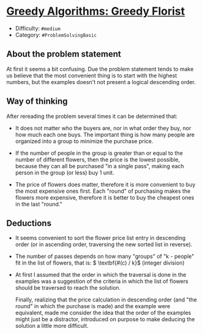 # [Greedy Algorithms: Greedy Florist](https://www.hackerrank.com/challenges/greedy-florist)

- Difficulty:  `#medium`
- Category: `#ProblemSolvingBasic`

## About the problem statement

At first it seems a bit confusing. Due the problem statement tends to
make us believe that the most convenient thing is to start with the highest
numbers, but the examples doesn't not present a logical descending order.

## Way of thinking

After rereading the problem several times it can be determined that:

- It does not matter who the buyers are, nor in what order they buy,
nor how much each one buys.
The important thing is how many people are organized
into a group to minimize the purchase price.

- If the number of people in the group is greater than or equal to
the number of different flowers, then the price is the lowest possible,
because they can all be purchased "in a single pass",
making each person in the group (or less) buy 1 unit.

- The price of flowers does matter, therefore it is more convenient to buy
the most expensive ones first.
Each "round" of purchasing makes the flowers more expensive,
therefore it is better to buy the cheapest ones in the last "round."

## Deductions

- It seems convenient to sort the flower price list entry in descending order
(or in ascending order, traversing the new sorted list in reverse).

- The number of passes depends on how many "groups" of "k - people"
fit in the list of flowers, that is:
$ \textbf{\#(c) / k}$ (integer division)

- At first I assumed that the order in which the traversal is done in
the examples was a suggestion of the criteria in which the list of flowers
should be traversed to reach the solution.

    Finally, realizing that the price calculation in descending order
    (and "the round" in which the purchase is made)
    and the example were equivalent, made me consider the idea that the order of
    the examples might just be a distractor,
    introduced on purpose to make deducing the solution a little more difficult.
